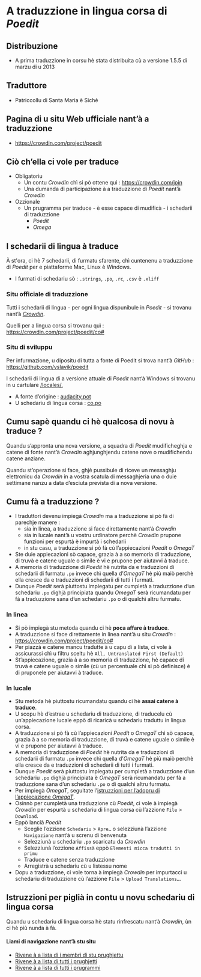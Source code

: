 # A traduzzione in lingua corsa di _Poedit_

## Distribuzione
- A prima traduzzione in corsu hè stata distribuita cù a versione 1.5.5 di marzu di u 2013

## Traduttore
- Patriccollu di Santa Maria è Sichè

## Pagina di u situ Web ufficiale nant’à a traduzzione
- https://crowdin.com/project/poedit

## Ciò ch’ella ci vole per traduce
- Obligatoriu
  - Un contu _Crowdin_ chì si pò ottene quì : https://crowdin.com/join
  - Una dumanda di participazione à a traduzzione di _Poedit_ nant’à _Crowdin_
- Ozzionale
  - Un prugramma per traduce - è esse capace di mudificà - i schedarii di traduzzione
    - _Poedit_
	- _Omega_

## I schedarii di lingua à traduce

À st'ora, ci hè 7 schedarii, di furmatu sfarente, chì cuntenenu a traduzzione di _Poedit_ per e piattaforme Mac, Linux è Windows.

- I furmati di schedariu sò : `.strings`, `.po`, `.rc`, `.csv` è `.xliff`

### Situ officiale di traduzzione

Tutti i schedarii di lingua - per ogni lingua dispunibule in _Poedit_ - si trovanu nant’à [_Crowdin_](https://crowdin.com/project/poedit).

Quelli per a lingua corsa si trovanu quì : https://crowdin.com/project/poedit/co#

### Situ di sviluppu

Per infurmazione, u dipositu di tutta a fonte di Poedit si trova nant’à _GitHub_ :  
   https://github.com/vslavik/poedit

I schedarii di lingua di a versione attuale di _Poedit_ nant’à Windows si trovanu in u cartulare [/locales/.](https://github.com/vslavik/poedit/tree/master/locales)

- A fonte d’origine : [audacity.pot](https://github.com/vslavik/poedit/blob/master/locales/poedit.pot)
- U schedariu di lingua corsa : [co.po](https://github.com/vslavik/poedit/blob/master/locales/co.po)

## Cumu sapè quandu ci hè qualcosa di novu à traduce ?

Quandu s’appronta una nova versione, a squadra di _Poedit_ mudificheghja e catene di fonte nant’à _Crowdin_ aghjunghjendu catene nove o mudifichendu catene anziane.  

Quandu st’operazione si face, ghjè pussibule di riceve un messaghju elettronicu da _Crowdin_ in a vostra scatula di messaghjeria una o duie settimane nanzu a data d’esciuta prevista di a nova versione.  

## Cumu fà a traduzzione ?

- I traduttori devenu impiegà _Crowdin_ ma a traduzzione si pò fà di parechje manere :
  - sia in linea, a traduzzione si face direttamente nant’à _Crowdin_
  - sia in lucale nant’à u vostru urdinatore perchè _Crowdin_ prupone funzioni per espurtà è impurtà i schedarii
  - in stu casu, a traduzzione si pò fà cù l’appiecazioni _Poedit_ o _OmegaT_
- Ste duie appiecazioni sò capace, grazia à a so memoria di traduzzione, di truvà e catene uguale o simile è vi e prupone per aiutavvi à traduce.
- A memoria di traduzzione di _Poedit_ hè nutrita da e traduzzioni di schedarii di furmatu `.po` invece chì quella d’_OmegaT_ hè più maiò perchè ella cresce da e traduzzioni di schedarii di tutti i furmati.
- Dunque _Poedit_ serà piuttostu impiegatu per cumpletà a traduzzione d’un schedariu `.po` dighjà principiata quandu _OmegaT_ serà ricumandatu per fà a traduzzione sana d’un schedariu `.po` o di qualchì altru furmatu.

### In linea
- Si pò impiegà stu metoda quandu ci hè __poca affare à traduce__.
- A traduzzione si face direttamente in linea nant’à u situ _Crowdin_ :  
  https://crowdin.com/project/poedit/co#
- Per piazzà e catene mancu tradutte à u capu di a lista, ci vole à assicurassi chì u filtru sceltu hè `All, Untranslated First (Default)`
- St’appiecazione, grazia à a so memoria di traduzzione, hè capace di truvà e catene uguale o simile (cù un percentuale chì si pò definisce) è di pruponele per aiutavvi à traduce.

### In lucale
- Stu metoda hè piuttostu ricumandatu quandu ci hè __assai catene à traduce__.
- U scopu hè d’estrae u schedariu di traduzzione, di traducelu cù un’appiecazione lucale eppò di ricaricà u schedariu traduttu in lingua corsa.
- A traduzzione si pò fà cù l’appiecazioni _Poedit_ o _OmegaT_ chì sò capace, grazia à a so memoria di traduzzione, di truvà e catene uguale o simile è vi e prupone per aiutavvi à traduce.
- A memoria di traduzzione di _Poedit_ hè nutrita da e traduzzioni di schedarii di furmatu `.po` invece chì quella d’_OmegaT_ hè più maiò perchè ella cresce da e traduzzioni di schedarii di tutti i furmati.
- Dunque _Poedit_ serà piuttostu impiegatu per cumpletà a traduzzione d’un schedariu `.po` dighjà principiata è _OmegaT_ serà ricumandatu per fà a traduzzione sana d’un schedariu `.po` o di qualchì altru furmatu.
- Per impiegà _OmegaT_, seguitate l’[istruzzioni per l’adopru di l’appiecazione _OmegaT_](OmegaT.md).
- Osinnò per cumpletà una traduzzione cù _Poedit_, ci vole à impiegà _Crowdin_ per espurtà u schedariu di lingua corsa cù l’azzione `File` > `Download`.
- Eppò lancià _Poedit_
  - Sceglie l’ozzione `Schedariu` > `Apre…` o selezziunà l’azzione `Navigazione` nant’à u screnu di benvenuta
  - Selezziunà u schedariu `.po` scaricatu da _Crowdin_
  - Selezziunà l’ozzione `Affissà` eppò `Elementi micca tradutti in primu`
  - Traduce e catene senza traduzzione
  - Arregistrà u schedariu cù u listessu nome
- Dopu a traduzzione, ci vole torna à impiegà _Crowdin_ per impurtacci u schedariu di traduzzione cù l’azzione `File` > `Upload Translations…`.

## Istruzzioni per piglià in contu u novu schedariu di lingua corsa

Quandu u schedariu di lingua corsa hè statu rinfrescatu nant’à _Crowdin_, ùn ci hè più nunda à fà.

#### Liami di navigazione nant’à stu situ
- [Rivene à a lista di i membri di stu prughjettu](./)
- [Rivene à a lista di tutti i prughjetti](../)
- [Rivene à a lista di tutti i prugrammi](../../../../#readme)
